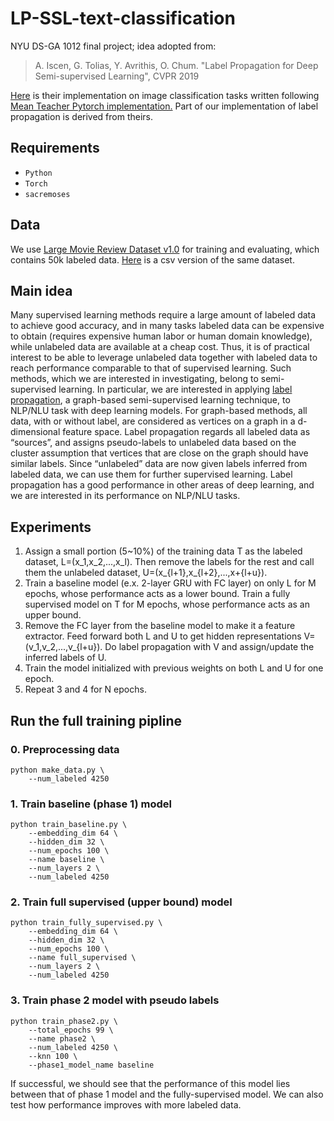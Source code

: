 # LP-SSL-text-classification
NYU DS-GA 1012 final project; idea adopted from:

> A. Iscen, G. Tolias, Y. Avrithis, O. Chum. "Label Propagation for Deep Semi-supervised Learning", CVPR 2019

[Here](https://github.com/ahmetius/LP-DeepSSL) is their implementation on image classification tasks written following [Mean Teacher Pytorch implementation.](https://github.com/CuriousAI/mean-teacher/tree/master/pytorch) Part of our implementation of label propagation is derived from theirs.

## Requirements
- `Python`
- `Torch`
- `sacremoses`

## Data
We use [Large Movie Review Dataset v1.0](https://ai.stanford.edu/~amaas/data/sentiment/) for training and evaluating, which contains 50k labeled data. [Here](https://www.kaggle.com/lakshmi25npathi/imdb-dataset-of-50k-movie-reviews/version/1) is a csv version of the same dataset.

## Main idea
Many supervised learning methods require a large amount of labeled data to achieve good accuracy, and in many tasks labeled data can be expensive to obtain (requires expensive human labor or human domain knowledge), while unlabeled data are available at a cheap cost. Thus, it is of practical interest to be able to leverage unlabeled data together with labeled data to reach performance comparable to that of supervised learning. Such methods, which we are interested in investigating, belong to semi-supervised learning. In particular, we are interested in applying [label propagation](https://pdfs.semanticscholar.org/8a6a/114d699824b678325766be195b0e7b564705.pdf), a graph-based semi-supervised learning technique, to NLP/NLU task with deep learning models. For graph-based methods, all data, with or without label, are considered as vertices on a graph in a d-dimensional feature space. Label propagation regards all labeled data as “sources”, and assigns pseudo-labels to unlabeled data based on the cluster assumption that vertices that are close on the graph should have similar labels. Since “unlabeled” data are now given labels inferred from labeled data, we can use them for further supervised learning. Label propagation​ has a good performance in other areas of deep learning, and we are interested in its performance on NLP/NLU tasks.

## Experiments
1. Assign a small portion (5~10%) of the training data T as the labeled dataset, L=(x_1,x_2,...,x_l). Then remove the labels for the rest and call them the unlabeled dataset, U=(x_{l+1},x_{l+2},...,x+{l+u}).
2. Train a baseline model (e.x. 2-layer GRU with FC layer) on only L for M epochs, whose performance acts as a lower bound. Train a fully supervised model on T for M epochs, whose performance acts as an upper bound. 
3. Remove the FC layer from the baseline model to make it a feature extractor. Feed forward both L and U to get hidden representations V=(v_1,v_2,...,v_{l+u}). Do label propagation with V and assign/update the inferred labels of U.
4. Train the model initialized with previous weights on both L and U for one epoch.
5. Repeat 3 and 4 for N epochs. 


## Run the full training pipline

### 0. Preprocessing data
```shell
python make_data.py \
	--num_labeled 4250
```

### 1. Train baseline (phase 1) model 
```shell
python train_baseline.py \
    --embedding_dim 64 \
    --hidden_dim 32 \
    --num_epochs 100 \
    --name baseline \
    --num_layers 2 \
    --num_labeled 4250 
```

### 2. Train full supervised (upper bound) model
```shell
python train_fully_supervised.py \
    --embedding_dim 64 \
    --hidden_dim 32 \
    --num_epochs 100 \
    --name full_supervised \
    --num_layers 2 \
    --num_labeled 4250 
```

### 3. Train phase 2 model with pseudo labels
```shell
python train_phase2.py \
	--total_epochs 99 \
	--name phase2 \
	--num_labeled 4250 \
	--knn 100 \
	--phase1_model_name baseline
```
If successful, we should see that the performance of this model lies between that of phase 1 model and the fully-supervised model. We can also test how performance improves with more labeled data.
